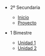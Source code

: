 - 2º Secundaria

  - [<i class="bi bi-house"></i> Inicio](2-secundaria/inicio)
  - [<i class="bi bi-tiktok"></i> Proyecto](2-secundaria/proyecto)

- 1 Bimestre

  - [Unidad 1](2-secundaria/unidad-1.md)
  - [<i class="bi bi-arrow-right-square"></i> Unidad 2](2-secundaria/unidad-2.md)
<!--
- 2 Bimestre 

  - [Unidad 3](2-secundaria/unidad-3.md)
  - [Unidad 4](2-secundaria/unidad-4.md)

- 3 Bimestre

  - [Unidad 5](2-secundaria/unidad-5.md)
  - [Unidad 6](2-secundaria/unidad-6.md)

- 4 Bimestre

  - [Unidad 7](2-secundaria/unidad-7.md)
  - [<i class="bi bi-arrow-right-square"></i> Unidad 8](2-secundaria/unidad-8.md)


- [<i class="bi bi-caret-left-square"></i> Regresar a principal](/)

  -->



